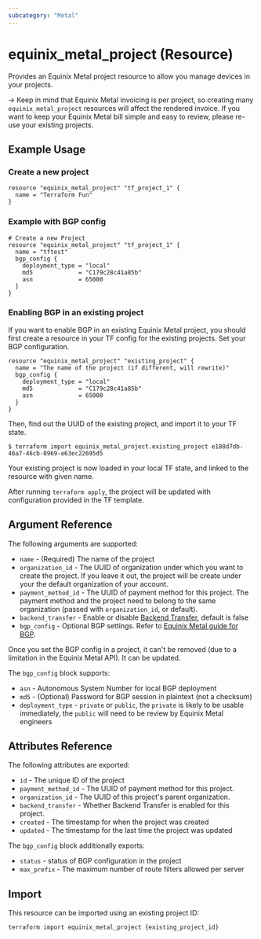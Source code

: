 ```yaml
---
subcategory: "Metal"
---
```


# equinix_metal_project (Resource)

Provides an Equinix Metal project resource to allow you manage devices
in your projects.

-> Keep in mind that Equinix Metal invoicing is per project, so creating many `equinix_metal_project` resources will affect the rendered invoice. If you want to keep your Equinix Metal bill simple and easy to review, please re-use your existing projects.

## Example Usage

### Create a new project

```hcl
resource "equinix_metal_project" "tf_project_1" {
  name = "Terraform Fun"
}
```

### Example with BGP config

```hcl
# Create a new Project
resource "equinix_metal_project" "tf_project_1" {
  name = "tftest"
  bgp_config {
    deployment_type = "local"
    md5             = "C179c28c41a85b"
    asn             = 65000
  }
}
```

### Enabling BGP in an existing project

If you want to enable BGP in an existing Equinix Metal project, you should first create a resource in your TF config for the existing projects. Set your BGP configuration.

```hcl
resource "equinix_metal_project" "existing_project" {
  name = "The name of the project (if different, will rewrite)"
  bgp_config {
    deployment_type = "local"
    md5             = "C179c28c41a85b"
    asn             = 65000
  }
}
```

Then, find out the UUID of the existing project, and import it to your TF state.

```
$ terraform import equinix_metal_project.existing_project e188d7db-46a7-46cb-8969-e63ec22695d5
```

Your existing project is now loaded in your local TF state, and linked to the resource with given name.

After running `terraform apply`, the project will be updated with configuration provided in the TF template.

## Argument Reference

The following arguments are supported:

* `name` - (Required) The name of the project
* `organization_id` - The UUID of organization under which you want to create the project. If you leave it out, the project will be create under your the default organization of your account.
* `payment_method_id` - The UUID of payment method for this project. The payment method and the project need to belong to the same organization (passed with `organization_id`, or default).
* `backend_transfer` - Enable or disable [Backend Transfer](https://metal.equinix.com/developers/docs/networking/backend-transfer/), default is false
* `bgp_config` - Optional BGP settings. Refer to [Equinix Metal guide for BGP](https://metal.equinix.com/developers/docs/networking/local-global-bgp/).

Once you set the BGP config in a project, it can't be removed (due to a limitation in the Equinix Metal API). It can be updated.

The `bgp_config` block supports:

* `asn` - Autonomous System Number for local BGP deployment
* `md5` - (Optional) Password for BGP session in plaintext (not a checksum)
* `deployment_type` - `private` or `public`, the `private` is likely to be usable immediately, the `public` will need to be review by Equinix Metal engineers

## Attributes Reference

The following attributes are exported:

* `id` - The unique ID of the project
* `payment_method_id` - The UUID of payment method for this project.
* `organization_id` - The UUID of this project's parent organization.
* `backend_transfer` - Whether Backend Transfer is enabled for this project.
* `created` - The timestamp for when the project was created
* `updated` - The timestamp for the last time the project was updated

The `bgp_config` block additionally exports:

* `status` - status of BGP configuration in the project
* `max_prefix` - The maximum number of route filters allowed per server

## Import

This resource can be imported using an existing project ID:

```sh
terraform import equinix_metal_project {existing_project_id}
```
